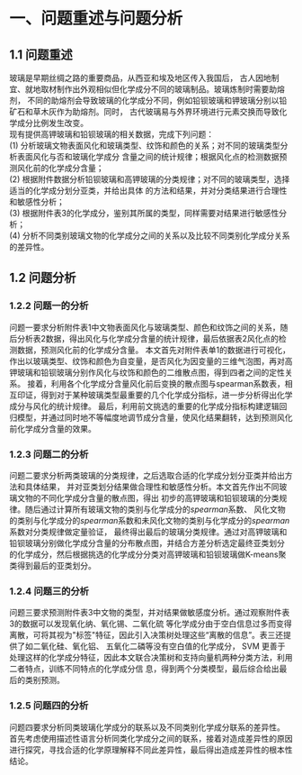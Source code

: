 # 一、问题重述与问题分析
## 1.1 问题重述
玻璃是早期丝绸之路的重要商品，从西亚和埃及地区传入我国后，
古人因地制宜、就地取材制作出外观相似但化学成分不同的玻璃制品。玻璃炼制时需要助熔剂，
不同的助熔剂会导致玻璃的化学成分不同，例如铅钡玻璃和钾玻璃分别以铅矿石和草木灰作为助熔剂。同时，
古代玻璃易与外界环境进行元素交换而导致化学成分比例发生改变。<br />
现有提供高钾玻璃和铅钡玻璃的相关数据，完成下列问题：<br />
(1) 分析玻璃文物表面风化和玻璃类型、纹饰和颜色的关系；对不同的玻璃类型分析表面风化与否和玻璃化学成分
含量之间的统计规律；根据风化点的检测数据预测风化前的化学成分含量；<br />
(2) 根据附件数据分析铅钡玻璃和高钾玻璃的分类规律；对不同的玻璃类型，选择适当的化学成分划分亚类，并给出具体
的方法和结果，并对分类结果进行合理性和敏感性分析；<br />
(3) 根据附件表3的化学成分，鉴别其所属的类型，同样需要对结果进行敏感性分析；<br />
(4) 分析不同类别玻璃文物的化学成分之间的关系以及比较不同类别化学成分关系的差异性。<br />
## 1.2 问题分析

### 1.2.2 问题一的分析
问题一要求分析附件表1中文物表面风化与玻璃类型、颜色和纹饰之间的关系，随后分析表2数据，得出风化与化学成分含量的统计规律，最后依据表2风化点的检测数据，预测风化前的化学成分含量。
本文首先对附件表单1的数据进行可视化，作出以玻璃类型、纹饰和颜色为自变量，是否风化为因变量的三维气泡图，再对高钾玻璃和铅钡玻璃分别作风化与纹饰和颜色的二维散点图，得到四者之间的定性关系。
接着，利用各个化学成分含量风化前后变换的散点图与spearman系数表，相互印证，得到对于某种玻璃类型最重要的几个化学成分指标，进一步分析得出化学成分与风化的统计规律。
最后，利用前文挑选的重要的化学成分指标构建逻辑回归模型，并通过同时地不等幅度地调节成分含量，使风化结果翻转，达到预测风化前化学成分含量的效果。


### 1.2.3 问题二的分析
问题二要求分析两类玻璃的分类规律，之后选取合适的化学成分划分亚类并给出方法和具体结果，
并对亚类划分结果做合理性和敏感性分析。本文首先作出不同玻璃文物的不同化学成分含量的散点图，得出
初步的高钾玻璃和铅钡玻璃的分类规律。随后通过计算所有玻璃文物的类别与化学成分的$spearman$系数、
风化文物的类别与化学成分的$spearman$系数和未风化文物的类别与化学成分的$spearman$系数对分类规律做定量验证，
最终得出最后的玻璃分类规律。通过对高钾玻璃和铅钡玻璃分别做化学成分含量的分布散点图，并结合方差分析选定最终亚类划分
的化学成分，然后根据挑选的化学成分分类对高钾玻璃和铅钡玻璃做K-means聚类得到最后的亚类划分。
### 1.2.4 问题三的分析
问题三要求预测附件表3中文物的类型，并对结果做敏感度分析。通过观察附件表3的数据可以发现氧化纳、氧化锡、二氧化硫
等化学成分由于空白信息过多而变得离散，可将其视为"标签"特征，因此引入决策树处理这些“离散的信息”。表三还提供了如二氧化硅、氧化铝、
五氧化二磷等没有空白值的化学成分， SVM 更善于处理这样的化学成分特征，因此本文联合决策树和支持向量机两种分类方法，利用二者特点，训练不同特点的化学成分信
息，得到两个分类模型，最后综合给出最后的类别预测。

### 1.2.5 问题四的分析
问题四要求分析同类玻璃化学成分的联系以及不同类别化学成分联系的差异性。
首先考虑使用描述性语言分析同类化学成分之间的联系，接着对造成差异性的原因进行探究，寻找合适的化学原理解释不同此差异性，最后得出造成差异性的根本性结论。

